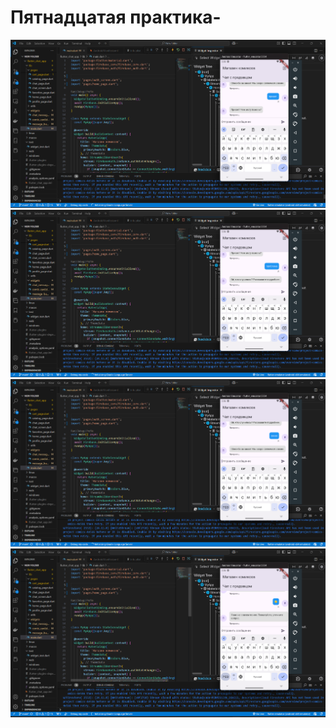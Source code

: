 # Пятнадцатая практика-
![Пятнадцатая практика](https://github.com/AntonTokk/PKS_15/blob/main/Screenshot%202024-12-13%20180602.png)
![Пятнадцатая практика](https://github.com/AntonTokk/PKS_15/blob/main/Screenshot%202024-12-13%20180610.png)
![Пятнадцатая практика](https://github.com/AntonTokk/PKS_15/blob/main/Screenshot%202024-12-13%20180626.png)
![Пятнадцатая практика](https://github.com/AntonTokk/PKS_15/blob/main/Screenshot%202024-12-13%20180638.png)
